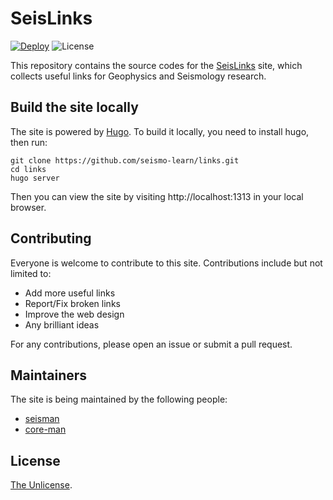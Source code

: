 # SeisLinks

[![Deploy](https://github.com/seismo-learn/links/actions/workflows/deploy.yml/badge.svg)](https://github.com/seismo-learn/links/actions/workflows/deploy.yml)
![License](https://img.shields.io/github/license/seismo-learn/links)

This repository contains the source codes for the [SeisLinks](https://github.com/seismo-learn/links)
site, which collects useful links for Geophysics and Seismology research.

## Build the site locally

The site is powered by [Hugo](https://gohugo.io/). To build it locally,
you need to install hugo, then run:

```
git clone https://github.com/seismo-learn/links.git
cd links
hugo server
```

Then you can view the site by visiting http://localhost:1313 in your local browser.

## Contributing

Everyone is welcome to contribute to this site. Contributions include but not limited to:

- Add more useful links
- Report/Fix broken links
- Improve the web design
- Any brilliant ideas

For any contributions, please open an issue or submit a pull request.

## Maintainers

The site is being maintained by the following people:

- [seisman](https://github.com/seisman)
- [core-man](https://github.com/core-man)

## License

[The Unlicense](https://unlicense.org/).
